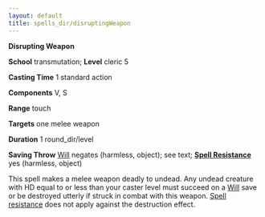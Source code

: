 ```yaml
---
layout: default
title: spells_dir/disruptingWeapon
---
```

 **Disrupting Weapon**

**School** transmutation; **Level** cleric 5

**Casting Time** 1 standard action

**Components** V, S

**Range** touch

**Targets** one melee weapon

**Duration** 1 round_dir/level

**Saving Throw** [Will](../../combat#_will) negates (harmless, object); see text; **[Spell Resistance](../../glossary#_spell-resistance)** yes (harmless, object)

This spell makes a melee weapon deadly to undead. Any undead creature with HD equal to or less than your caster level must succeed on a [Will](../../combat#_will) save or be destroyed utterly if struck in combat with this weapon. [Spell resistance](../../glossary#_spell-resistance) does not apply against the destruction effect.

